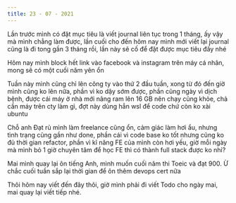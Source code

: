 ```yaml
---
title: 23 - 07 - 2021
---
```

Lần trước mình có đặt mục tiêu là viết journal liên tục trong 1 tháng, ấy vậy mà mình chẳng làm được, lần cuối cho đến hôm nay mình mới viết lại journal cũng
là đi tong gần 3 tháng rồi, lần này sẽ cố để đặt được mục tiêu đấy nhé

Hôm nay mình block hết link vào facebook và instagram trên máy cá nhân, mong sẽ có một cuối năm yên ổn

Tuần này mình cũng chỉ lên công ty vào thứ 2 đầu tuần, xong từ đó đến giờ mình cũng ko lên nữa, phần vì ko dậy sớm được, phần cũng ngày vì dịch bệnh, được cái
máy ở nhà mới nâng ram lên 16 GB nên chạy cũng khỏe, chả cần máy trên cty làm gì, đợt này dùng hẳn wsl để code chứ còn ko xài ubuntu

Chỗ anh Đạt rủ mình làm freelance cũng ổn, cảm giác làm hơi ẩu, nhưng tình trạng cũng gần như done, phần cái vì code base ko tốt nhưng cũng ko đủ thời gian refactor,
phần vì kĩ năng FE của mình còn hơi yếu, giờ mỗi ngày mà mình bỏ 1 giờ chuyên tâm để học FE thì có thành full stack được ko nhỉ?

Mai mình quay lại ôn tiếng Anh, mình muốn cuối năm thi Toeic và đạt 900. Ừ chắc cuối tuần sắp lại thời gian để ôn thêm devops cert nữa

Thôi hôm nay viết đến đây thôi, giờ mình phải đi viết Todo cho ngày mai, mai quay lại viết tiếp nhé.

